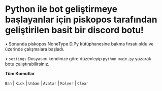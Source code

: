 # Python ile bot geliştirmeye başlayanlar için piskopos tarafından geliştirilen basit bir discord botu!

• Sonunda piskopos NoneType D.Py kütüphanesine bakma fırsatı oldu ve üzerinde çalışmalara başladı.

• `settings` Dosyasını kendinize göre düzenleyip `python main.py` yazarak botu çalıştırabilirsiniz.

**Tüm Komutlar**

`Ban` | `Kick` | `Unban` | `Avatar` | `Rolver` | `Clear`
